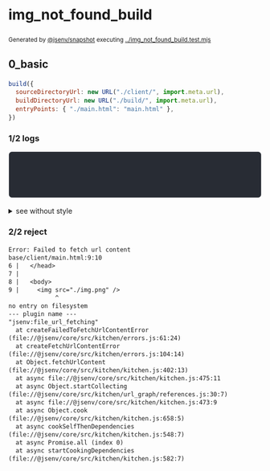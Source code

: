 # img_not_found_build

<sub>
  Generated by <a href="https://github.com/jsenv/core/tree/main/packages/independent/snapshot">@jsenv/snapshot</a> executing <a href="../img_not_found_build.test.mjs">../img_not_found_build.test.mjs</a>
</sub>

## 0_basic

```js
build({
  sourceDirectoryUrl: new URL("./client/", import.meta.url),
  buildDirectoryUrl: new URL("./build/", import.meta.url),
  entryPoints: { "./main.html": "main.html" },
})
```

### 1/2 logs

![img](img_not_found_build/0_basic/log_group.svg)

<details>
  <summary>see without style</summary>

```console

build "./main.html"
⠋ generate source graph
✖ failed to generate source graph

```

</details>


### 2/2 reject

```console
Error: Failed to fetch url content
base/client/main.html:9:10
6 |   </head>
7 | 
8 |   <body>
9 |     <img src="./img.png" />
             ^
no entry on filesystem
--- plugin name ---
"jsenv:file_url_fetching"
  at createFailedToFetchUrlContentError (file://@jsenv/core/src/kitchen/errors.js:61:24)
  at createFetchUrlContentError (file://@jsenv/core/src/kitchen/errors.js:104:14)
  at Object.fetchUrlContent (file://@jsenv/core/src/kitchen/kitchen.js:402:13)
  at async file://@jsenv/core/src/kitchen/kitchen.js:475:11
  at async Object.startCollecting (file://@jsenv/core/src/kitchen/url_graph/references.js:30:7)
  at async file://@jsenv/core/src/kitchen/kitchen.js:473:9
  at async Object.cook (file://@jsenv/core/src/kitchen/kitchen.js:658:5)
  at async cookSelfThenDependencies (file://@jsenv/core/src/kitchen/kitchen.js:548:7)
  at async Promise.all (index 0)
  at async startCookingDependencies (file://@jsenv/core/src/kitchen/kitchen.js:582:7)
```